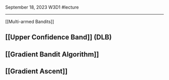 September 18, 2023
W3D1
#lecture 

---

[[Multi-armed Bandits]]

## [[Upper Confidence Band]] (DLB)

## [[Gradient Bandit Algorithm]] 

## [[Gradient Ascent]]
